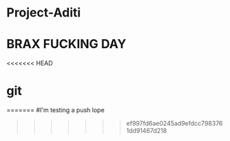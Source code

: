 # Project-Aditi
# BRAX FUCKING DAY
<<<<<<< HEAD
# git
=======
#I'm testing a push lope
>>>>>>> ef997fd6ae0245ad9efdcc7983761dd91467d218
